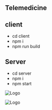 
## Telemedicine


## client

 - cd client
 - npm i
 - npm run build

 ## Server
 - cd server
 - npm i
 - npm start


![Logo](https://i.ibb.co/L5R9bBW/Screen-Shot-2021-11-22-at-10-49-14.png)

![Logo](https://live.staticflickr.com/65535/50617970222_a69ef44d4e_c.jpg)

